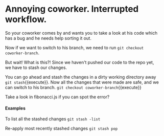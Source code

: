 # Annoying coworker. Interrupted workflow.

So your coworker comes by and wants you to take a look at his code which has a bug and he needs help sorting it out.

Now if we want to switch to his branch, we need to run `git checkout coworker-branch`.

But wait! What is this?! Since we haven't pushed our code to the repo yet, we have to stash our changes.

You can go ahead and stash the changes in a dirty working directory away `git stash`{{execute}}. Now all the changes that were made are safe, and we can switch to his branch. `git checkout coworker-branch`{{execute}}

Take a look in fibonacci.js if you can spot the error?

#### Examples

To list all the stashed changes
`git stash -list`

Re-apply most recently stashed changes
`git stash pop`




